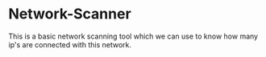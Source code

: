 # Network-Scanner

This is a basic network scanning tool which we can use to know how many ip's are connected with this network.

